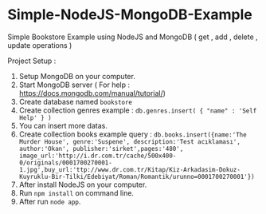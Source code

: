 # Simple-NodeJS-MongoDB-Example
Simple Bookstore Example using NodeJS and MongoDB ( get , add , delete , update operations )

Project Setup :  

 1. Setup MongoDB on your computer.
2. Start MongoDB server  ( For help : https://docs.mongodb.com/manual/tutorial/)
3. Create database named `bookstore`
4. Create collection genres example : `db.genres.insert( { "name" : 'Self Help' } )`
5. You can insert more datas.
6. Create collection books example query : `db.books.insert({name:'The Murder House', genre:'Suspene', description:'Test acıklaması', author:'Okan', publisher:'sirket',pages:'480', image_url:'http://i.dr.com.tr/cache/500x400-0/originals/0001700270001-1.jpg',buy_url:'ttp://www.dr.com.tr/Kitap/Kiz-Arkadasim-Dokuz-Kuyruklu-Bir-Tilki/Edebiyat/Roman/Romantik/urunno=0001700270001'})`
7.  After install NodeJS on your computer.
8. Run `npm install` on command line.
9. After run `node app`.
